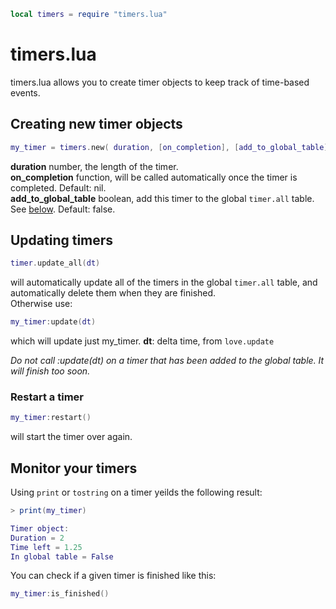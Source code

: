
```lua
local timers = require "timers.lua"
```

# timers.lua
timers.lua allows you to create timer objects to keep track of time-based events.

## Creating new timer objects

```lua
my_timer = timers.new( duration, [on_completion], [add_to_global_table] )
```
__duration__ number, the length of the timer.  
__on_completion__ function, will be called automatically once the timer is completed. Default: nil.  
__add_to_global_table__ boolean, add this timer to the global `timer.all` table. See  [below](https://github.com/jdillonh/love2d-libs/blob/master/timers/README.md#updating-timers). Default: false.

## Updating timers
```lua
timer.update_all(dt)
```
will automatically update all of the timers in the global `timer.all` table, and automatically delete 
them when they are finished.  
Otherwise use:  
```lua 
my_timer:update(dt)
```
which will update just my_timer.
__dt__: delta time, from ```love.update``` 
  
_Do not call :update(dt) on a timer that has been added to the global table. It will finish too soon._  

### Restart a timer
```lua
my_timer:restart()
```
will start the timer over again.

## Monitor your timers
Using `print` or `tostring` on a timer yeilds the following result:
```lua
> print(my_timer) 

Timer object:
Duration = 2
Time left = 1.25
In global table = False
```  
You can check if a given timer is finished like this:
```lua
my_timer:is_finished()
```


